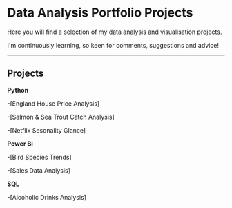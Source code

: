 # Data Analysis Portfolio Projects

Here you will find a selection of my data analysis and visualisation projects.

I'm continuously learning, so keen for comments, suggestions and advice!
<hr>

## Projects

**Python**

  -[England House Price Analysis]

  -[Salmon & Sea Trout Catch Analysis]

  -[Netflix Sesonality Glance]

**Power Bi**

  -[Bird Species Trends]

  -[Sales Data Analysis]

**SQL**

  -[Alcoholic Drinks Analysis]

